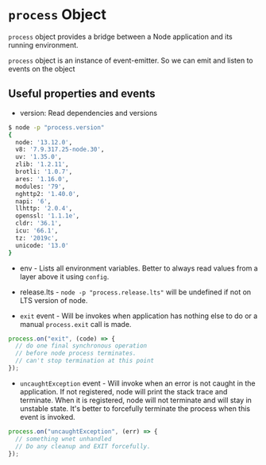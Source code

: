 # `process` Object

`process` object provides a bridge between a Node application and its running environment.

`process` object is an instance of event-emitter. So we can emit and listen to events on the object

## Useful properties and events

- version: Read dependencies and versions

```bash
$ node -p "process.version"
{
  node: '13.12.0',
  v8: '7.9.317.25-node.30',
  uv: '1.35.0',
  zlib: '1.2.11',
  brotli: '1.0.7',
  ares: '1.16.0',
  modules: '79',
  nghttp2: '1.40.0',
  napi: '6',
  llhttp: '2.0.4',
  openssl: '1.1.1e',
  cldr: '36.1',
  icu: '66.1',
  tz: '2019c',
  unicode: '13.0'
}
```

- env - Lists all environment variables. Better to always read values from a layer above it using `config`.

- release.lts - `node -p "process.release.lts"` will be undefined if not on LTS version of node.

- `exit` event - Will be invokes when application has nothing else to do or a manual `process.exit` call is made.

```js
process.on("exit", (code) => {
  // do one final synchronous operation
  // before node process terminates.
  // can't stop termination at this point
});
```

- `uncaughtException` event - Will invoke when an error is not caught in the application. If not registered, node will print the stack trace and terminate. When it is registered, node will not terminate and will stay in unstable state. It's better to forcefully terminate the process when this event is invoked.

```js
process.on("uncaughtException", (err) => {
  // something wnet unhandled
  // Do any cleanup and EXIT forcefully.
});
```
 